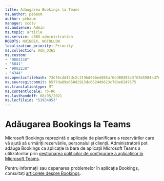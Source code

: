 ```yaml
---
title: Adăugarea Bookings la Teams
ms.author: pebaum
author: pebaum
manager: scotv
ms.audience: Admin
ms.topic: article
ms.service: o365-administration
ROBOTS: NOINDEX, NOFOLLOW
localization_priority: Priority
ms.collection: Adm_O365
ms.custom:
- "9002238"
- "5041"
- "9002238"
- "4344"
ms.openlocfilehash: 73df6cdd12dc2c219bd93bed868af6dd80455c3f65b5984ad7dbc65682b54bf2
ms.sourcegitcommit: b5f7da89a650d2915dc652449623c78be6247175
ms.translationtype: MT
ms.contentlocale: ro-RO
ms.lasthandoff: 08/05/2021
ms.locfileid: "53934953"
---
```

# <a name="adding-bookings-to-teams"></a>Adăugarea Bookings la Teams

Microsoft Bookings reprezintă o aplicație de planificare a rezervărilor care vă ajută să urmăriți rezervările, personalul și clienții. Administratorii pot adăuga Bookings ca aplicație la bara de aplicații Microsoft Teams a utilizatorilor prin [gestionarea politicilor de configurare a aplicațiilor în Microsoft Teams](https://docs.microsoft.com/microsoftteams/teams-app-setup-policies).

Pentru informații sau depanarea problemelor în aplicația Bookings, consultați [articolele despre Bookings](https://docs.microsoft.com/microsoft-365/bookings/bookings-faq).
